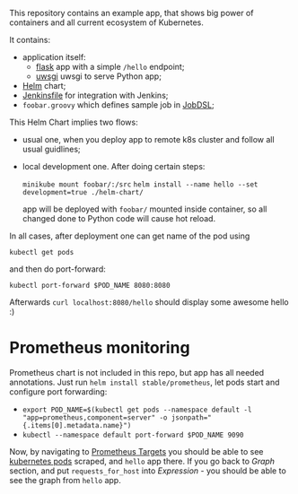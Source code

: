 This repository contains an example app, that shows
big power of containers and all current ecosystem of Kubernetes.

It contains:

* application itself:
  * [flask](http://flask.pocoo.org/) app with a simple `/hello` endpoint;
  * [uwsgi](https://github.com/unbit/uwsgi) uwsgi to serve Python app;
* [Helm](https://github.com/kubernetes/helm) chart;
* [Jenkinsfile](https://jenkins.io/doc/book/pipeline/jenkinsfile/) for integration
  with Jenkins;
* `foobar.groovy` which defines sample job in [JobDSL](https://github.com/jenkinsci/job-dsl-plugin);

This Helm Chart implies two flows:

* usual one, when you deploy app to remote k8s cluster and follow all usual
  guidlines;

* local development one. After doing certain steps:

  `minikube mount foobar/:/src`
  `helm install --name hello --set development=true ./helm-chart/`

  app will be deployed with `foobar/` mounted inside container, so all changed
  done to Python code will cause hot reload.

In all cases, after deployment one can get name of the pod using

`kubectl get pods`

and then do port-forward:

`kubectl port-forward $POD_NAME 8080:8080`

Afterwards `curl localhost:8080/hello` should display some awesome hello :)

# Prometheus monitoring
Prometheus chart is not included in this repo, but app has all needed annotations. Just run
`helm install stable/prometheus`, let pods start and configure port forwarding:

* `export POD_NAME=$(kubectl get pods --namespace default -l "app=prometheus,component=server" -o jsonpath="{.items[0].metadata.name}")`
* `kubectl --namespace default port-forward $POD_NAME 9090`

Now, by navigating to [Prometheus Targets](http://localhost:9090/targets) you should be able to see
[kubernetes pods](http://localhost:9090/targets#job-kubernetes-pods) scraped, and `hello` app there. If you go back to
*Graph* section, and put `requests_for_host` into *Expression* - you should be able to see the graph from `hello` app.
